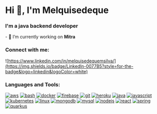 Hi 👋, I'm Melquisedeque
========================

### I'm a java backend developer

\- 🔭 I’m currently working on  **Mitra**

### Connect with me:

![https://www.linkedin.com/in/melquisedequemsilva/](https://img.shields.io/badge/LinkedIn-0077B5?style=for-the-badge&logo=linkedin&logoColor=white)

### Languages and Tools:

 [![aws](https://img.shields.io/badge/Amazon_AWS-FF9900?style=for-the-badge&logo=amazonaws&logoColor=white)](https://aws.amazon.com)
 [![bash](https://img.shields.io/badge/Shell_Script-121011?style=for-the-badge&logo=gnu-bash&logoColor=white)](https://www.gnu.org/software/bash/)
 [![docker](https://img.shields.io/badge/Docker-2CA5E0?style=for-the-badge&logo=docker&logoColor=white)](https://www.docker.com/)
 [![firebase](https://img.shields.io/badge/firebase-ffca28?style=for-the-badge&logo=firebase&logoColor=black)](https://firebase.google.com/)
 [![git](https://img.shields.io/badge/GIT-E44C30?style=for-the-badge&logo=git&logoColor=white)](https://git-scm.com/)
 [![heroku](https://img.shields.io/badge/Heroku-430098?style=for-the-badge&logo=heroku&logoColor=white)](https://heroku.com)
 [![java](https://img.shields.io/badge/java-%23ED8B00.svg?style=for-the-badge&logo=java&logoColor=white)](https://www.java.com)
 [![javascript](https://img.shields.io/badge/JavaScript-323330?style=for-the-badge&logo=javascript&logoColor=F7DF1E)](https://developer.mozilla.org/en-US/docs/Web/JavaScript)
 [![kubernetes](https://img.shields.io/badge/kubernetes-326ce5.svg?&style=for-the-badge&logo=kubernetes&logoColor=white)](https://kubernetes.io)
 [![linux](https://img.shields.io/badge/Linux-FCC624?style=for-the-badge&logo=linux&logoColor=black)](https://www.linux.org/)
 [![mongodb](https://img.shields.io/badge/MongoDB-4EA94B?style=for-the-badge&logo=mongodb&logoColor=white)](https://www.mongodb.com/)
 [![mysql](https://img.shields.io/badge/MySQL-005C84?style=for-the-badge&logo=mysql&logoColor=white)](https://www.mysql.com/)
 [![nodejs](https://img.shields.io/badge/Node.js-339933?style=for-the-badge&logo=nodedotjs&logoColor=white)](https://nodejs.org)
 [![react](https://img.shields.io/badge/React-20232A?style=for-the-badge&logo=react&logoColor=61DAFB)](https://reactjs.org/)
 [![spring](https://img.shields.io/badge/Spring-6DB33F?style=for-the-badge&logo=spring&logoColor=white)](https://spring.io/)
 [![quarkus](https://img.shields.io/badge/Quarkus-000000?style=for-the-badge&logo=quarkus)](https://quarkus.io/)
